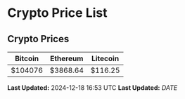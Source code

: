 # Crypto Price List

## Crypto Prices
| Bitcoin | Ethereum | Litecoin |
| ------- | -------- | -------- |
| $104076 | $3868.64 | $116.25 |
**Last Updated:** 2024-12-18 16:53 UTC
**Last Updated:** $DATE$
